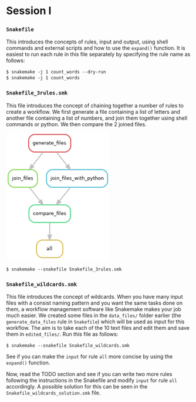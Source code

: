 # Session I
### `Snakefile`
This introduces the concepts of rules, input and output, using shell commands and external scripts and
how to use the `expand()` function. It is easiest to run each rule in this file separately by specifying the rule name 
as follows:
```
$ snakemake -j 1 count_words --dry-run
$ snakemake -j 1 count_words
```
### `Snakefile_3rules.smk`
This file introduces the concept of chaining together a number of rules to create a workflow. We first generate
a file containing a list of letters and another file containing a list of numbers, and join them together using
shell commands or python. We then compare the 2 joined files.

![rulegraph](rulegraph.png)

```
$ snakemake --snakefile Snakefile_3rules.smk
```
### `Snakefile_wildcards.smk`
This file introduces the concept of wildcards. When you have many input files with a consist naming pattern
and you want the same tasks done on them, a workflow management software like Snakemake makes your job much easier. 
We created some files in the `data_files/` folder earlier (the `generate_data_files` rule in `Snakefile`) which will
 be used as input for this workflow. The aim is to take each of the 10 text files and edit them and save them in 
 `edited_files/`. 
 Run this file as follows:
```
$ snakemake --snakefile Snakefile_wildcards.smk
```
See if you can make the `input` for rule `all` more concise by using the `expand()` function.

Now, read the TODO section and see if you can write two more rules following the instructions in the Snakefile
and modify `input` for rule `all` accordingly. A possible solution for this can be seen in the `Snakefile_wildcards_solution.smk`
file. 